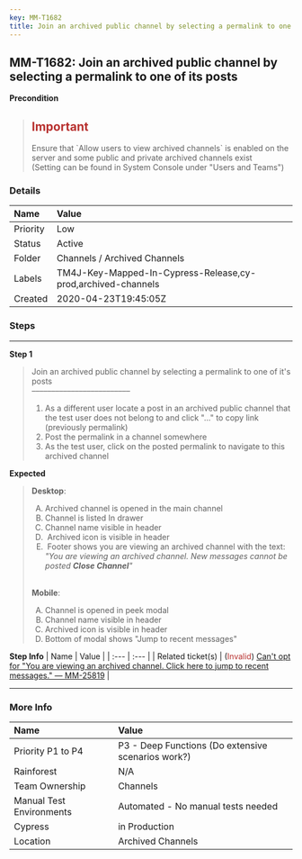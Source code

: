 ```yaml
---
key: MM-T1682
title: Join an archived public channel by selecting a permalink to one of its posts
---
```


## MM-T1682: Join an archived public channel by selecting a permalink to one of its posts

**Precondition**

> <article><h1><span style="color: rgb(184, 49, 47);">Important</span></h1>Ensure that `Allow users to view archived channels` is enabled on the server and some public and private archived channels exist<br>(Setting can be found in System Console under "Users and Teams")</article>

### Details

| Name     | Value                                                        |
| :------- | :----------------------------------------------------------- |
| Priority | Low                                                          |
| Status   | Active                                                       |
| Folder   | Channels / Archived Channels                                 |
| Labels   | TM4J-Key-Mapped-In-Cypress-Release,cy-prod,archived-channels |
| Created  | 2020-04-23T19:45:05Z                                         |

### Steps

<hr/>

**Step 1**

> <article>Join an archived public channel by selecting a permalink to one of it's posts<br>–––––––––––––––––––––––––<ol><li>As a different user locate a post in an archived public channel that the test user does not belong to and click "..." to copy link (previously permalink)</li><li>Post the permalink in a channel somewhere</li><li>As the test user, click on the posted permalink to navigate to this archived channel&nbsp;</li></ol></article>

**Expected**

> <article><strong>Desktop</strong>:<ol style="list-style-type: upper-alpha;"><li>Archived channel is opened in the main channel</li><li>Channel is listed In drawer</li><li>Channel name visible in header</li><li>&nbsp;Archived icon is visible in header</li><li>&nbsp;Footer shows you are viewing an archived channel with the text:<br><em>"You are viewing an archived channel. New messages cannot be posted&nbsp;</em><strong><em>Close Channel</em></strong><em>"</em></li></ol><br><strong>Mobile</strong>:<ol style="list-style-type: upper-alpha;"><li>Channel is opened in peek modal</li><li>Channel name visible in header</li><li>Archived icon is visible in header</li><li>Bottom of modal shows "Jump to recent messages"</li></ol></article>

**Step Info**
| Name | Value |
| :--- | :--- |
| Related ticket(s) | (<span style="color: rgb(184, 49, 47);">Invalid</span>) <a href="https://mattermost.atlassian.net/browse/MM-25819">Can't opt for "You are viewing an archived channel. Click here to jump to recent messages." — MM-25819</a> |

<hr/>

### More Info

| Name                     | Value                                              |
| :----------------------- | :------------------------------------------------- |
| Priority P1 to P4        | P3 - Deep Functions (Do extensive scenarios work?) |
| Rainforest               | N/A                                                |
| Team Ownership           | Channels                                           |
| Manual Test Environments | Automated - No manual tests needed                 |
| Cypress                  | in Production                                      |
| Location                 | Archived Channels                                  |
